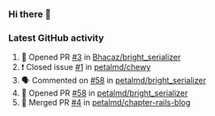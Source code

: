 ### Hi there 👋


### Latest GitHub activity
<!--START_SECTION:activity-->
1. 💪 Opened PR [#3](https://github.com/Bhacaz/bright_serializer/pull/3) in [Bhacaz/bright_serializer](https://github.com/Bhacaz/bright_serializer)
2. ❗️ Closed issue [#1](https://github.com/petalmd/chewy/issues/1) in [petalmd/chewy](https://github.com/petalmd/chewy)
3. 🗣 Commented on [#58](https://github.com/petalmd/bright_serializer/issues/58) in [petalmd/bright_serializer](https://github.com/petalmd/bright_serializer)
4. 💪 Opened PR [#58](https://github.com/petalmd/bright_serializer/pull/58) in [petalmd/bright_serializer](https://github.com/petalmd/bright_serializer)
5. 🎉 Merged PR [#4](https://github.com/petalmd/chapter-rails-blog/pull/4) in [petalmd/chapter-rails-blog](https://github.com/petalmd/chapter-rails-blog)
<!--END_SECTION:activity-->

<!--
**Bhacaz/bhacaz** is a ✨ _special_ ✨ repository because its `README.md` (this file) appears on your GitHub profile.

Here are some ideas to get you started:

- 🔭 I’m currently working on ...
- 🌱 I’m currently learning ...
- 👯 I’m looking to collaborate on ...
- 🤔 I’m looking for help with ...
- 💬 Ask me about ...
- 📫 How to reach me: ...
- 😄 Pronouns: ...
- ⚡ Fun fact: ...
-->
